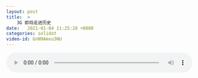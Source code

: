```yaml
---
layout: post
title:  >
    3G 即将走进历史
date:   2021-01-04 11:25:28 +0800
categories: solidot
video-id: GnN9Amxu3NU
---
```


<audio src="/assets/d94a2dd445240ca03e799aa8ca54ee38.mp3" style="width: 100%;" controls></audio>

